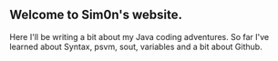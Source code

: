 ## Welcome to Sim0n's website.

Here I'll be writing a bit about my Java coding adventures. 
So far I've learned about Syntax, psvm, sout, variables and a bit about Github.

